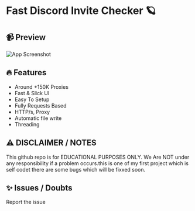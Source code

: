 # Fast Discord Invite Checker 🪐


## 📹 Preview
![App Screenshot](https://media.discordapp.net/attachments/1108704704487235645/1240713969887477830/image.png?ex=6647906d&is=66463eed&hm=53d80d7a4e1246bbf24bbe9872aca435b11239c831e6191dfd0109acee50982f&=&format=webp&quality=lossless)




## 🔥 Features
- Around +150K Proxies
- Fast & Slick UI
- Easy To Setup
- Fully Requests Based
- HTTP/s, Proxy
- Automatic file write
- Threading

## ⚠️ DISCLAIMER / NOTES
This github repo is for EDUCATIONAL PURPOSES ONLY. We Are NOT under any responsibility if a problem occurs.this is one of my first project which is self codet there are some bugs which will be fixxed soon.

## ✨ Issues / Doubts

Report the issue
